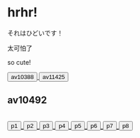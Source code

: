 
<h1>hrhr!</h1>
<p>それはひどいです！</p>
<p>太可怕了</p>
<p>so cute!</p>
<a href="https://funnymdzz.github.io/chuangjia/av10388.flv">
    <button>av10388</button>
</a>
<a href="pronhub.com">
    <button>av11425</button>
</a>
<h2>av10492<h2>
<a href="https://funnymdzz.github.io/chuangjia/av10492/p1.flv">
    <button>p1</button>
</a>
<a href="https://funnymdzz.github.io/chuangjia/av10492/p2.flv">
    <button>p2</button>
 </a>
 <a href="https://funnymdzz.github.io/chuangjia/av10492/p3.flv">
    <button>p3</button>
    </a>
    <a href="https://funnymdzz.github.io/chuangjia/av10492/p4.flv">
    <button>p4</button>
</a>
<a href="https://funnymdzz.github.io/chuangjia/av10492/p5.flv">
    <button>p5</button>
</a>
<a href="https://funnymdzz.github.io/chuangjia/av10492/p6.flv">
    <button>p6</button>
</a>
<a href="https://funnymdzz.github.io/chuangjia/av10492/p7.flv">
    <button>p7</button>
</a>
<a href="https://funnymdzz.github.io/chuangjia/av10492/p8.flv">
    <button>p8</button>
</a>
  



